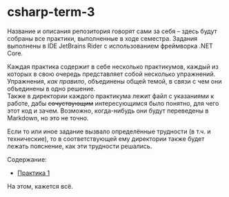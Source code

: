 # csharp-term-3
Название и описания репозитория говорят сами за себя – здесь будут собраны все практики, выполненные в ходе семестра. Задания выполнены в IDE JetBrains Rider с использованием фреймворка .NET Core.

Каждая практика содержит в себе несколько практикумов, каждый из которых в свою очередь представляет собой несколько упражнений. Упражнения, *как правило*, объединены общей темой, в связи с чем они объединены в одно решение.  
Также в директории каждого практикума лежит файл с указаниями к работе, дабы ~~сочуствующим~~ интересующимся было понятно, для чего этот код и зачем. Возможно, когда-нибудь они будут переведены в Markdown, но это не точно.

Если то или иное задание вызвало определённые трудности (в т.ч. и технические), то в соответствующей ему директории также будет лежать пояснение, как эти трудности решались.

Содержание:
* [Практика 1](https://github.com/baksist/csharp-term-3/tree/master/pr-01)

На этом, кажется всё.
